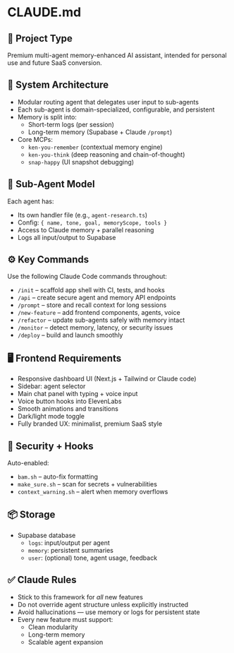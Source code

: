 # CLAUDE.md

## 🔧 Project Type
Premium multi-agent memory-enhanced AI assistant, intended for personal use and future SaaS conversion.

## 🧠 System Architecture

- Modular routing agent that delegates user input to sub-agents
- Each sub-agent is domain-specialized, configurable, and persistent
- Memory is split into:
  - Short-term logs (per session)
  - Long-term memory (Supabase + Claude `/prompt`)
- Core MCPs:
  - `ken-you-remember` (contextual memory engine)
  - `ken-you-think` (deep reasoning and chain-of-thought)
  - `snap-happy` (UI snapshot debugging)

## 🧩 Sub-Agent Model

Each agent has:
- Its own handler file (e.g., `agent-research.ts`)
- Config: `{ name, tone, goal, memoryScope, tools }`
- Access to Claude memory + parallel reasoning
- Logs all input/output to Supabase

## ⚙️ Key Commands

Use the following Claude Code commands throughout:
- `/init` – scaffold app shell with CI, tests, and hooks
- `/api` – create secure agent and memory API endpoints
- `/prompt` – store and recall context for long sessions
- `/new-feature` – add frontend components, agents, voice
- `/refactor` – update sub-agents safely with memory intact
- `/monitor` – detect memory, latency, or security issues
- `/deploy` – build and launch smoothly

## 🖥️ Frontend Requirements

- Responsive dashboard UI (Next.js + Tailwind or Claude code)
- Sidebar: agent selector
- Main chat panel with typing + voice input
- Voice button hooks into ElevenLabs
- Smooth animations and transitions
- Dark/light mode toggle
- Fully branded UX: minimalist, premium SaaS style

## 🔐 Security + Hooks

Auto-enabled:
- `bam.sh` – auto-fix formatting
- `make_sure.sh` – scan for secrets + vulnerabilities
- `context_warning.sh` – alert when memory overflows

## 📦 Storage

- Supabase database
  - `logs`: input/output per agent
  - `memory`: persistent summaries
  - `user`: (optional) tone, agent usage, feedback

## ✅ Claude Rules

- Stick to this framework for *all* new features
- Do not override agent structure unless explicitly instructed
- Avoid hallucinations — use memory or logs for persistent state
- Every new feature must support:
  - Clean modularity
  - Long-term memory
  - Scalable agent expansion